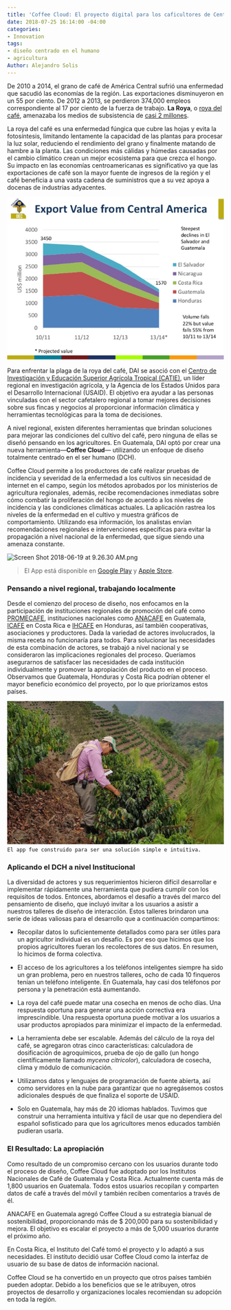 ```yaml
---
title: 'Coffee Cloud: El proyecto digital para los caficultores de Centroamérica'
date: 2018-07-25 16:14:00 -04:00
categories:
- Innovation
tags:
- diseño centrado en el humano
- agricultura
Author: Alejandro Solis
---
```


De 2010 a 2014, el grano de café de América Central sufrió una enfermedad que sacudió las economías de la región. Las exportaciones disminuyeron en un 55 por ciento. De 2012 a 2013, se perdieron 374,000 empleos correspondiente al 17 por ciento de la fuerza de trabajo.  **La Roya**, o [roya del café](http://www.bbc.com/future/story/20171106-the-disease-that-could-change-how-we-drink-coffee), amenazaba los medios de subsistencia de [casi 2 millones](https://www.oxfam.org/sites/www.oxfam.org/files/file_attachments/ib-coffee-rust-employment-collapse-central-america-140814-en.pdf).

La roya del café es una enfermedad fúngica que cubre las hojas y evita la fotosíntesis, limitando lentamente la capacidad de las plantas para procesar la luz solar, reduciendo el rendimiento del grano y finalmente matando de hambre a la planta. Las condiciones más cálidas y húmedas causadas por el cambio climático crean un mejor ecosistema para que crezca el hongo. Su impacto en las economías centroamericanas es significativo ya que las exportaciones de café son la mayor fuente de ingresos de la región y el café beneficia a una vasta cadena de suministros que a su vez apoya a docenas de industrias adyacentes.

<!--more-->

![chart-export.png](/uploads/chart-export.png)

Para enfrentar la plaga de la roya del café, DAI se asoció con el [Centro de Investigación y Educación Superior Agrícola Tropical (CATIE)](https://www.catie.ac.cr), un líder regional en investigación agrícola, y la Agencia de los Estados Unidos para el Desarrollo Internacional (USAID). El objetivo era ayudar a las personas vinculadas con el sector cafetalero regional a tomar mejores decisiones sobre sus fincas y negocios al proporcionar información climática y herramientas tecnológicas para la toma de decisiones.

A nivel regional, existen diferentes herramientas que brindan soluciones para mejorar las condiciones del cultivo del café, pero ninguna de ellas se diseñó pensando en los agricultores.  En Guatemala, DAI optó por crear una nueva herramienta—**Coffee Cloud**— utilizando un enfoque de diseño totalmente centrado en el ser humano (DCH).

Coffee Cloud permite a los productores de café realizar pruebas de incidencia y severidad de la enfermedad a los cultivos sin necesidad de internet en el campo, según los métodos aprobados por los ministerios de agricultura regionales, además, recibe recomendaciones inmediatas sobre cómo combatir la proliferación del hongo de acuerdo a los niveles de incidencia y las condiciones climáticas actuales. La aplicación rastrea los niveles de la enfermedad en el cultivo y muestra gráficos de comportamiento. Utilizando esa información, los analistas envían recomendaciones regionales e intervenciones específicas para evitar la propagación a nivel nacional de la enfermedad, que sigue siendo una amenaza constante.

![Screen Shot 2018-06-19 at 9.26.30 AM.png](/uploads/Screen%20Shot%202018-06-19%20at%209.26.30%20AM.png)

> El App está disponible en [Google Play](https://play.google.com/store/apps/details?id=com.coffee.cloud.anacaf&hl=es) y [Apple Store](https://itunes.apple.com/es/app/coffee-cloud-anacafe/id1242107621?mt=8).

### Pensando a nivel regional, trabajando localmente

Desde el comienzo del proceso de diseño, nos enfocamos en la participación de instituciones regionales de promoción del café como [PROMECAFE](http://promecafe.net/), instituciones nacionales como [ANACAFE](http://www.anacafe.org) en Guatemala, [ICAFE](http://www.icafe.cr) en Costa Rica e [IHCAFE](http://www.ihcafe.hn/) en Honduras, así también cooperativas, asociaciones y productores. Dada la variedad de actores involucrados, la misma receta no funcionaría para todos. Para solucionar las necesidades de esta combinación de actores, se trabajó a nivel nacional y se consideraron las implicaciones regionales del proceso. Queríamos asegurarnos de satisfacer las necesidades de cada institución individualmente y promover la apropiación del producto en el proceso. Observamos que Guatemala, Honduras y Costa Rica podrían obtener el mayor beneficio económico del proyecto, por lo que priorizamos estos países.

![5b2023af0e6f1a4882993938.png](/uploads/5b2023af0e6f1a4882993938.png)
`El app fue construido para ser una solución simple e intuitiva.`

### Aplicando el DCH a nivel Institucional

La diversidad de actores y sus requerimientos hicieron difícil desarrollar e implementar rápidamente una herramienta que pudiera cumplir con los requisitos de todos. Entonces, abordamos el desafío a través del marco del pensamiento de diseño, que incluyó invitar a los usuarios a asistir a nuestros talleres de diseño de interacción. Estos talleres brindaron una serie de ideas valiosas para el desarrollo que a continuación compartimos:

* Recopilar datos lo suficientemente detallados como para ser útiles para un agricultor individual es un desafío. Es por eso que hicimos que los propios agricultores fueran los recolectores de sus datos. En resumen, lo hicimos de forma colectiva.

* El acceso de los agricultores a los teléfonos inteligentes siempre ha sido un gran problema, pero en nuestros talleres, ocho de cada 10 finqueros tenían un teléfono inteligente. En Guatemala, hay casi dos teléfonos por persona y la penetración está aumentando.

* La roya del café puede matar una cosecha en menos de ocho días. Una respuesta oportuna para generar una acción correctiva era imprescindible. Una respuesta oportuna puede motivar a los usuarios a usar productos apropiados para minimizar el impacto de la enfermedad.

* La herramienta debe ser escalable. Además del cálculo de la roya del café, se agregaron otras cinco características: calculadora de dosificación de agroquímicos, prueba de ojo de gallo (un hongo científicamente llamado *mycena citricolor*), calculadora de cosecha, clima y módulo de comunicación.

* Utilizamos datos y lenguajes de programación de fuente abierta, así como servidores en la nube para garantizar que no agregásemos costos adicionales después de que finaliza el soporte de USAID.

* Solo en Guatemala, hay más de 20 idiomas hablados. Tuvimos que construir una herramienta intuitiva y fácil de usar que no dependiera del español sofisticado para que los agricultores menos educados también pudieran usarla.

### El Resultado: La apropiación

Como resultado de un compromiso cercano con los usuarios durante todo el proceso de diseño, Coffee Cloud fue adoptado por los Institutos Nacionales de Café de Guatemala y Costa Rica. Actualmente cuenta más de 1,800 usuarios en Guatemala. Todos estos usuarios recopilan y comparten datos de café a través del móvil y también reciben comentarios a través de él.

ANACAFE en Guatemala agregó Coffee Cloud a su estrategia bianual de sostenibilidad, proporcionando más de $ 200,000 para su sostenibilidad y mejora. El objetivo es escalar el proyecto a más de 5,000 usuarios durante el próximo año.

En Costa Rica, el Instituto del Café tomó el proyecto y lo adaptó a sus necesidades. El instituto decidió usar Coffee Cloud como la interfaz de usuario de su base de datos de información nacional.

Coffee Cloud se ha convertido en un proyecto que otros países también pueden adoptar. Debido a los beneficios que se le atribuyen, otros proyectos de desarrollo y organizaciones locales recomiendan su adopción en toda la región.